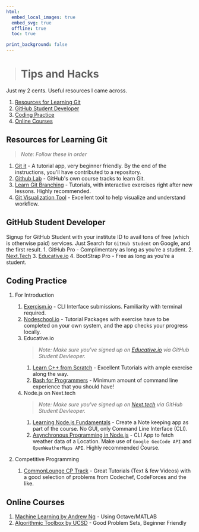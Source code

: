 ```yaml
---
html:
  embed_local_images: true
  embed_svg: true
  offline: true
  toc: true

print_background: false
---
```

># Tips and Hacks
Just my 2 cents. Useful resources I came across. 


1. [Resources for Learning Git](#resources-for-learning-git)
2. [GitHub Student Developer](#github-student-developer)
3. [Coding Practice](#coding-practice)
4. [Online Courses](#online-courses)

## Resources for Learning Git
  >*Note: Follow these in order* 
   1. [Git it](https://github.com/jlord/git-it-electron/releases) - A tutorial app, very beginner friendly. By the end of the instructions, you'll have contributed to a repository. 
   2. [Github Lab](https://lab.github.com/) - GitHub's own course tracks to learn Git. 
   3. [Learn Git Branching](https://learngitbranching.js.org/) - Tutorials, with interactive exercises right after new lessons. Highly recommended.
   4. [Git Visualization Tool](http://git-school.github.io/visualizing-git/) - Excellent tool to help visualize and understand workflow.
## GitHub Student Developer
   Signup for GitHub Student with your institute ID to avail tons of free (which is otherwise paid) services. Just Search for `GitHub Student` on Google, and the first result. 
    1. GitHub Pro - Complimentary as long as you're a student.
    2. [Next.Tech](https://next.tech/)
    3. [Educative.io](https://educative.io/)
    4. BootStrap Pro - Free as long as you're a student.

## Coding Practice
   1. For Introduction
      1. [Exercism.io](https://exercism.io/) - CLI Interface submissions. Familiarity with terminal required.
      2. [Nodeschool.io](https://nodeschool.io/) - Tutorial Packages with exercise have to be completed on your own system, and the app checks your progress locally.
      3. Educative.io 
         >*Note: Make sure you've signed up on [Educative.io](https://educative.io/) via GitHub Student Devleoper.*
         1. [Learn C++ from Scratch](https://www.educative.io/courses/learn-cpp-from-scratch) - Excellent Tutorials with ample exercise along the way.
         2. [Bash for Programmers](https://www.educative.io/courses/bash-for-programmers) - Minimum amount of command line experience that you should have! 
      4. Node.js on Next.tech
         >*Note: Make sure you've signed up on [Next.tech](https://next.tech/) via GitHub Student Devleoper.*
         1. [Learning Node.js Fundamentals](https://next.tech/catalog/learning-node-js-fundamentals) - Create a Note keeping app as part of the course. No GUI, only Command Line Interface (CLI).   
         2. [Asynchronous Programming in Node.js](https://next.tech/catalog/asynchronous-programming-in-node-js) - CLI App to fetch weather data of a Location. Make use of `Google GeoCode API` and `OpenWeatherMaps API`. Highly recommended Course. 
   
   2. Competitive Programming
      1. [CommonLounge CP Track](https://www.commonlounge.com/discussion/5d2822257dfa49328d85fd27cf114441) - Great Tutorials (Text & few Videos) with a good selection of problems from Codechef, CodeForces and the like. 

## Online Courses
   1. [Machine Learning by Andrew Ng](https://www.coursera.org/learn/machine-learning/) - Using Octave/MATLAB
   2. [Algorithmic Toolbox by UCSD](https://www.coursera.org/learn/algorithmic-toolbox) - Good Problem Sets, Beginner Friendly
